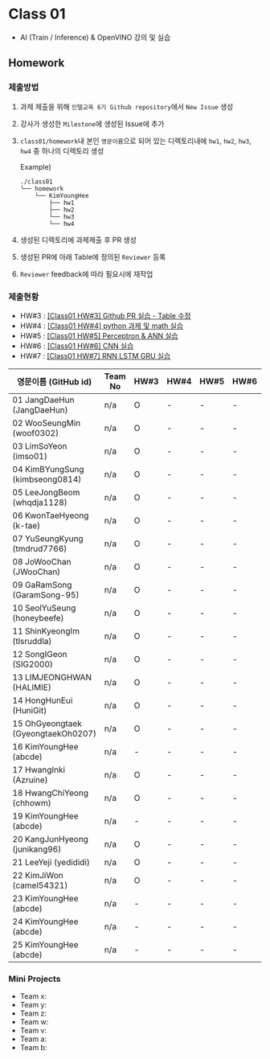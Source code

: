 # Class 01

* AI (Train / Inference) & OpenVINO 강의 및 실습

## Homework

### 제출방법

1. 과제 제출을 위해 `인텔교육 6기 Github repository`에서 `New Issue` 생성

2. 강사가 생성한 `Milestone`에 생성된 Issue에 추가 

3. `class01/homework`내 본인 `영문이름`으로 되어 있는 디렉토리내에 `hw1`, `hw2`, `hw3`, `hw4` 중 하나의 디렉토리 생성

    Example)
    ```
    ./class01
    └── homework
        └── KimYoungHee
            ├── hw1
            ├── hw2
            └── hw3
            └── hw4
    ```

4. 생성된 디렉토리에 과제제출 후 PR 생성

5. 생성된 PR에 아래 Table에 정의된 `Reviewer` 등록

6. `Reviewer` feedback에 따라 필요시에 재작업

### 제출현황

* HW#3 : [[Class01 HW#3] Github PR 실습 - Table 수정](https://github.com/kccistc/intel-06/issues/3)
* HW#4 : [[Class01 HW#4] python 과제 및 math 실습](https://github.com/kccistc/intel-06/issues/4)
* HW#5 : [[Class01 HW#5] Perceptron & ANN 실습](https://github.com/kccistc/intel-06/issues/5)
* HW#6 : [[Class01 HW#6] CNN 실습](https://github.com/kccistc/intel-06/issues/6)
* HW#7 : [[Class01 HW#7] RNN LSTM GRU 실습](https://github.com/kccistc/intel-06/issues/7)

| 영문이름 (GitHub id)           | Team No | HW#3 | HW#4 | HW#5 | HW#6 | HW#7 | Reviewer |
|-------------------------------|---------|------|------|------|------|------|----------|
| 01 JangDaeHun (JangDaeHun) | n/a | O | - | - | - | - | max5982 |
| 02 WooSeungMin (woof0302) | n/a | O | - | - | - | - | max5982 |
| 03 LimSoYeon (imso01) | n/a | O | - | - | - | - | max5982 |
| 04 KimBYungSung (kimbseong0814) | n/a | O | - | - | - | - | max5982 |
| 05 LeeJongBeom (whqdja1128) | n/a | O | - | - | - | - | max5982 |
| 06 KwonTaeHyeong (k-tae) | n/a | O | - | - | - | - | J-WBaek |
| 07 YuSeungKyung (tmdrud7766) | n/a | O | - | - | - | - | max5982 |
| 08 JoWooChan   (JWooChan) | n/a | O | - | - | - | - | max5982 |
| 09 GaRamSong (GaramSong-95) | n/a | O | - | - | - | - | max5982 |
| 10 SeolYuSeung (honeybeefe) | n/a | O | - | - | - | - | max5982 |
| 11 ShinKyeongIm (tlsruddla) | n/a | O | - | - | - | - | max5982 |
| 12 SongIGeon (SIG2000) | n/a | O | - | - | - | - | max5982 |
| 13 LIMJEONGHWAN (HALIMIE) | n/a | O | - | - | - | - | max5982 |
| 14 HongHunEui (HuniGit) | n/a | O | - | - | - | - | max5982 |
| 15 OhGyeongtaek (GyeongtaekOh0207) | n/a | O | - | - | - | - | max5982 |
| 16 KimYoungHee (abcde) | n/a | - | - | - | - | - | mokiya |
| 17 HwangInki (Azruine) | n/a | O | - | - | - | - | mokiya |
| 18 HwangChiYeong (chhowm) | n/a | O | - | - | - | - | mokiya |
| 19 KimYoungHee (abcde) | n/a | - | - | - | - | - | mokiya |
| 20 KangJunHyeong (junikang96) | n/a | O | - | - | - | - | mokiya |
| 21 LeeYeji (yedididi) | n/a | O | - | - | - | - | mokiya |
| 22 KimJiWon (camel54321) | n/a | O | - | - | - | - | mokiya |
| 23 KimYoungHee (abcde) | n/a | - | - | - | - | - | mokiya |
| 24 KimYoungHee (abcde) | n/a | - | - | - | - | - | mokiya |
| 25 KimYoungHee (abcde) | n/a | - | - | - | - | - | mokiya |

### Mini Projects

* Team x:
* Team y:
* Team z:
* Team w:
* Team v:
* Team a:
* Team b: